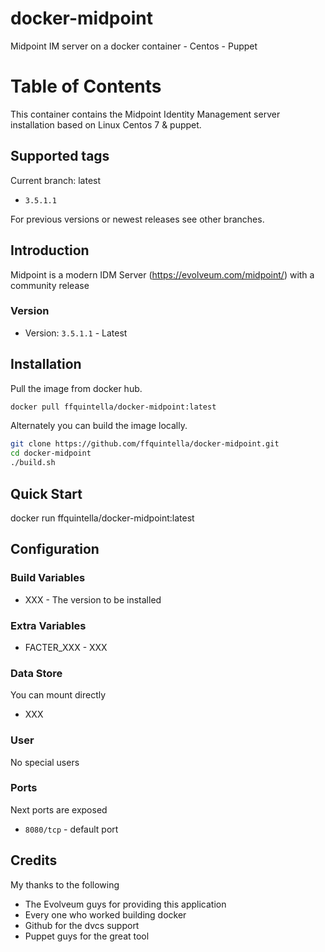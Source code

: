 # docker-midpoint
Midpoint IM server on a docker container - Centos - Puppet


# Table of Contents

This container contains the Midpoint Identity Management server installation based on Linux Centos 7 & puppet.

## Supported tags

Current branch: latest

*  `3.5.1.1`

For previous versions or newest releases see other branches.

## Introduction

Midpoint is a modern IDM Server (https://evolveum.com/midpoint/) with a community release

### Version

* Version: `3.5.1.1` - Latest



## Installation

Pull the image from docker hub.

```bash
docker pull ffquintella/docker-midpoint:latest
```

Alternately you can build the image locally.

```bash
git clone https://github.com/ffquintella/docker-midpoint.git
cd docker-midpoint
./build.sh
```

## Quick Start

docker run ffquintella/docker-midpoint:latest

## Configuration



### Build Variables

- XXX - The version to be installed

### Extra Variables

- FACTER_XXX - XXX

### Data Store

You can mount directly

- XXX

### User

No special users

### Ports

Next ports are exposed

* `8080/tcp` - default port



## Credits

My thanks to the following

- The Evolveum guys for providing this application
- Every one who worked building docker
- Github for the dvcs support
- Puppet guys for the great tool
